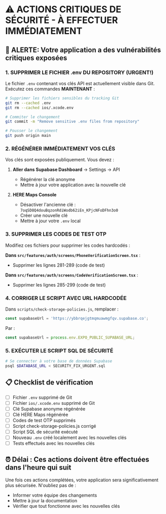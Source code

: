 # ⚠️ ACTIONS CRITIQUES DE SÉCURITÉ - À EFFECTUER IMMÉDIATEMENT

## 🚨 ALERTE: Votre application a des vulnérabilités critiques exposées

### 1. **SUPPRIMER LE FICHIER .env DU REPOSITORY** (URGENT!)

Le fichier `.env` contenant vos clés API est actuellement visible dans Git. Exécutez ces commandes **MAINTENANT** :

```bash
# Supprimer les fichiers sensibles du tracking Git
git rm --cached .env
git rm --cached ios/.xcode.env

# Commiter le changement
git commit -m "Remove sensitive .env files from repository"

# Pousser le changement
git push origin main
```

### 2. **RÉGÉNÉRER IMMÉDIATEMENT VOS CLÉS** 

Vos clés sont exposées publiquement. Vous devez :

1. **Aller dans Supabase Dashboard** → Settings → API
   - Régénérer la clé anonyme
   - Mettre à jour votre application avec la nouvelle clé

2. **HERE Maps Console** 
   - Désactiver l'ancienne clé : `7oqSD8Q4douBqzonRdiWodb62iEn_KPjcNFoDFhn3o0`
   - Créer une nouvelle clé
   - Mettre à jour votre `.env` local

### 3. **SUPPRIMER LES CODES DE TEST OTP**

Modifiez ces fichiers pour supprimer les codes hardcodés :

**Dans `src/features/auth/screens/PhoneVerificationScreen.tsx`** :
- Supprimer les lignes 281-289 (code de test)

**Dans `src/features/auth/screens/CodeVerificationScreen.tsx`** :
- Supprimer les lignes 285-299 (code de test)

### 4. **CORRIGER LE SCRIPT AVEC URL HARDCODÉE**

Dans `scripts/check-storage-policies.js`, remplacer :
```javascript
const supabaseUrl = 'https://ybbrqejgtmqmuawmgfqv.supabase.co';
```

Par :
```javascript
const supabaseUrl = process.env.EXPO_PUBLIC_SUPABASE_URL;
```

### 5. **EXÉCUTER LE SCRIPT SQL DE SÉCURITÉ**

```bash
# Se connecter à votre base de données Supabase
psql $DATABASE_URL < SECURITY_FIX_URGENT.sql
```

## 📋 Checklist de vérification

- [ ] Fichier `.env` supprimé de Git
- [ ] Fichier `ios/.xcode.env` supprimé de Git
- [ ] Clé Supabase anonyme régénérée
- [ ] Clé HERE Maps régénérée
- [ ] Codes de test OTP supprimés
- [ ] Script check-storage-policies.js corrigé
- [ ] Script SQL de sécurité exécuté
- [ ] Nouveau `.env` créé localement avec les nouvelles clés
- [ ] Tests effectués avec les nouvelles clés

## ⏰ Délai : Ces actions doivent être effectuées dans l'heure qui suit

Une fois ces actions complétées, votre application sera significativement plus sécurisée. N'oubliez pas de :
- Informer votre équipe des changements
- Mettre à jour la documentation
- Vérifier que tout fonctionne avec les nouvelles clés